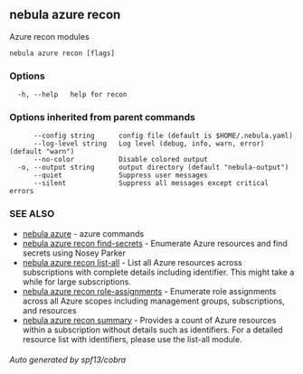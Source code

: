 ## nebula azure recon

Azure recon modules

```
nebula azure recon [flags]
```

### Options

```
  -h, --help   help for recon
```

### Options inherited from parent commands

```
      --config string      config file (default is $HOME/.nebula.yaml)
      --log-level string   Log level (debug, info, warn, error) (default "warn")
      --no-color           Disable colored output
  -o, --output string      output directory (default "nebula-output")
      --quiet              Suppress user messages
      --silent             Suppress all messages except critical errors
```

### SEE ALSO

* [nebula azure](nebula_azure.md)	 - azure commands
* [nebula azure recon find-secrets](nebula_azure_recon_find-secrets.md)	 - Enumerate Azure resources and find secrets using Nosey Parker
* [nebula azure recon list-all](nebula_azure_recon_list-all.md)	 - List all Azure resources across subscriptions with complete details including identifier. This might take a while for large subscriptions.
* [nebula azure recon role-assignments](nebula_azure_recon_role-assignments.md)	 - Enumerate role assignments across all Azure scopes including management groups, subscriptions, and resources
* [nebula azure recon summary](nebula_azure_recon_summary.md)	 - Provides a count of Azure resources within a subscription without details such as identifiers. For a detailed resource list with identifiers, please use the list-all module.

###### Auto generated by spf13/cobra
